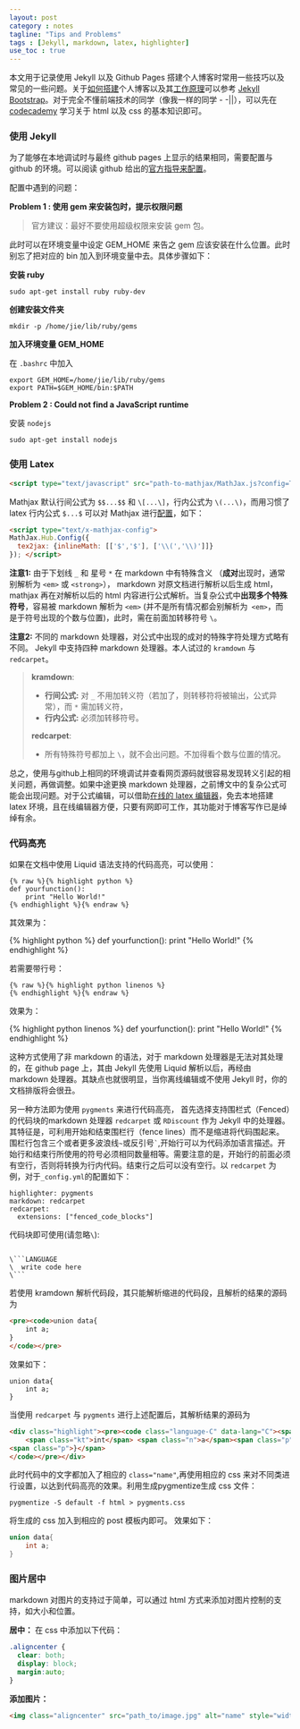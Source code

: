 ```yaml
---
layout: post
category : notes
tagline: "Tips and Problems"
tags : [Jekyll, markdown, latex, highlighter]
use_toc : true
---
```


本文用于记录使用 Jekyll 以及 Github Pages 搭建个人博客时常用一些技巧以及常见的一些问题。关于[如何搭建](http://jekyllbootstrap.com/usage/jekyll-quick-start.html)个人博客以及其[工作原理](http://jekyllbootstrap.com/lessons/jekyll-introduction.html)可以参考 [Jekyll Bootstrap](http://jekyllbootstrap.com)。对于完全不懂前端技术的同学（像我一样的同学 - -||），可以先在 [codecademy](http://www.codecademy.com/) 学习关于 html 以及 css 的基本知识即可。


### 使用 Jekyll

为了能够在本地调试时与最终 github pages 上显示的结果相同，需要配置与 github 的环境。可以阅读 github 给出的[官方指导来配置](https://help.github.com/articles/using-jekyll-with-pages/)。

配置中遇到的问题：

**Problem 1 : 使用 gem 来安装包时，提示权限问题**

> 官方建议：最好不要使用超级权限来安装 gem 包。

此时可以在环境变量中设定 GEM_HOME 来告之 gem 应该安装在什么位置。此时别忘了把对应的 bin 加入到环境变量中去。具体步骤如下：

**安装 ruby**

```
sudo apt-get install ruby ruby-dev
```

**创建安装文件夹**

```
mkdir -p /home/jie/lib/ruby/gems
```

**加入环境变量 GEM_HOME**

在 `.bashrc` 中加入

```
export GEM_HOME=/home/jie/lib/ruby/gems
export PATH=$GEM_HOME/bin:$PATH
```

**Problem 2 : Could not find a JavaScript runtime**

安装 `nodejs`

```
sudo apt-get install nodejs
```

### 使用 Latex 

```html
<script type="text/javascript" src="path-to-mathjax/MathJax.js?config=TeX-AMS-MML_HTMLorMML"></script>
```

Mathjax 默认行间公式为 `$$...$$` 和 `\[...\]`，行内公式为 `\(...\)`，而用习惯了 latex 行内公式 `$...$` 可以对 Mathjax 进行[配置](http://docs.mathjax.org/en/latest/options/tex2jax.html#configure-tex2jax)，如下：

```html
<script type="text/x-mathjax-config">
MathJax.Hub.Config({
  tex2jax: {inlineMath: [['$','$'], ['\\(','\\)']]}
}); </script>
```

**注意1:** 由于下划线 `_` 和 星号 `*` 在 markdown 中有特殊含义 （**成对**出现时，通常别解析为 `<em>` 或 `<strong>`）， markdown 对原文档进行解析以后生成 html，mathjax 再在对解析以后的 html 内容进行公式解析。当复杂公式中**出现多个特殊符号**，容易被 markdown 解析为 `<em>` (并不是所有情况都会别解析为` <em>`，而是于符号出现的个数与位置)，此时，需在前面加转移符号 `\`。

**注意2:** 不同的 markdown 处理器，对公式中出现的成对的特殊字符处理方式略有不同。 Jekyll 中支持四种 markdown 处理器。本人试过的 `kramdown` 与 `redcarpet`。

> **kramdown**:
>
>  - **行间公式:** 对 `_` 不用加转义符（若加了，则转移符将被输出，公式异常），而 `*` 需加转义符，
>  - **行内公式:** 必须加转移符号。
> 
> **redcarpet**: 
>  
>  - 所有特殊符号都加上 `\`，就不会出问题。不加得看个数与位置的情况。 

总之，使用与github上相同的环境调试并查看网页源码就很容易发现转义引起的相关问题，再做调整。如果中途更换 markdown 处理器，之前博文中的复杂公式可能会出现问题。对于公式编辑，可以借助[在线的 latex 编辑器](http://www.codecogs.com/latex/eqneditor.php)，免去本地搭建 latex 环境，且在线编辑器方便，只要有网即可工作，其功能对于博客写作已是绰绰有余。

### 代码高亮

如果在文档中使用 Liquid 语法支持的代码高亮，可以使用：

```
{% raw %}{% highlight python %}
def yourfunction():
    print "Hello World!"
{% endhighlight %}{% endraw %}
```
其效果为：

{% highlight python %}
def yourfunction():
    print "Hello World!"
{% endhighlight %}

若需要带行号：

```
{% raw %}{% highlight python linenos %}   
{% endhighlight %}{% endraw %}
```

效果为：

{% highlight python linenos %}
def yourfunction():
    print "Hello World!"
{% endhighlight %}


这种方式使用了非 markdown 的语法，对于 markdown 处理器是无法对其处理的，在 github page 上，其由 Jekyll 先使用 Liquid 解析以后，再经由 markdown 处理器。其缺点也就很明显，当你离线编辑或不使用 Jekyll 时，你的文档排版将会很丑。

另一种方法即为使用 `pygments` 来进行代码高亮， 首先选择支持围栏式（Fenced）的代码块的markdown 处理器 `redcarpet` 或 `RDiscount` 作为 Jekyll 中的处理器。其特征是，可利用开始和结束围栏行（fence lines）而不是缩进将代码围起来。围栏行包含三个或者更多波浪线`~`或反引号`` ` ``,开始行可以为代码添加语言描述。开始行和结束行所使用的符号必须相同数量相等。需要注意的是，开始行的前面必须有空行，否则将转换为行内代码。结束行之后可以没有空行。以 `redcarpet` 为例，对于`_config.yml`的配置如下：

```
highlighter: pygments
markdown: redcarpet
redcarpet:
  extensions: ["fenced_code_blocks"]
```

代码块即可使用(请忽略`\`):

````
 
\```LANGUAGE
\  write code here
\```
````

若使用 kramdown 解析代码段，其只能解析缩进的代码段，且解析的结果的源码为

```html
<pre><code>union data{
    int a;
}
</code></pre>
```

效果如下：

```
union data{
    int a;
}
```


当使用 `redcarpet` 与 `pygments` 进行上述配置后，其解析结果的源码为

```html
<div class="highlight"><pre><code class="language-C" data-lang="C"><span class="k">union</span> <span class="n">data</span><span class="p">{</span>
    <span class="kt">int</span> <span class="n">a</span><span class="p">;
<span class="p">}</span>
</code></pre></div>
```

此时代码中的文字都加入了相应的 `class="name"`,再使用相应的 css 来对不同类进行设置，以达到代码高亮的效果。利用生成pygmentize生成 css 文件：

```
pygmentize -S default -f html > pygments.css
```

将生成的 css 加入到相应的 post 模板内即可。 效果如下：

```C
union data{
    int a;
}
```

### 图片居中

markdown 对图片的支持过于简单，可以通过 html 方式来添加对图片控制的支持，如大小和位置。

**居中：**
在 css 中添加以下代码：

```css
.aligncenter {
  clear: both;
  display: block;
  margin:auto;
}
```

**添加图片：**

```html
<img class="aligncenter" src="path_to/image.jpg" alt="name" style="width: 300px;" align="center"/>
```
